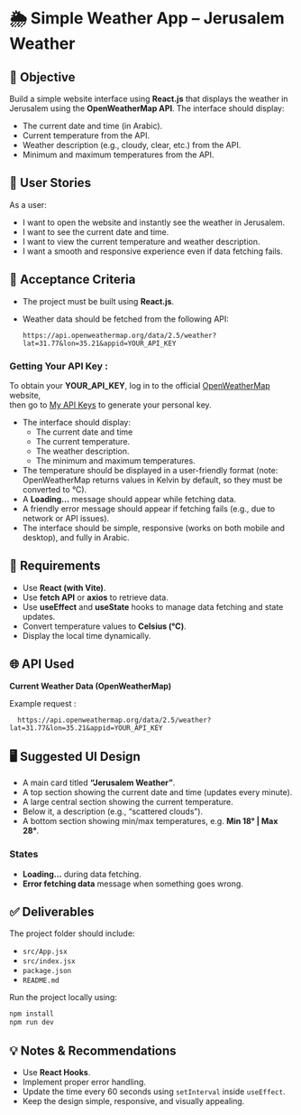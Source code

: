 # 🌦️ Simple Weather App – Jerusalem Weather

## 🎯 Objective

Build a simple website interface using **React.js** that displays the weather in Jerusalem using the **OpenWeatherMap API**.
The interface should display:

- The current date and time (in Arabic).
- Current temperature from the API.
- Weather description (e.g., cloudy, clear, etc.) from the API.
- Minimum and maximum temperatures from the API.

## 👤 User Stories

As a user:

- I want to open the website and instantly see the weather in Jerusalem.
- I want to see the current date and time.
- I want to view the current temperature and weather description.
- I want a smooth and responsive experience even if data fetching fails.

## 🔑 Acceptance Criteria

- The project must be built using **React.js**.
- Weather data should be fetched from the following API:

  ```
  https://api.openweathermap.org/data/2.5/weather?lat=31.77&lon=35.21&appid=YOUR_API_KEY

  ```
### Getting Your API Key :

To obtain your **YOUR_API_KEY**, log in to the official [OpenWeatherMap](https://openweathermap.org/) website,  
then go to [My API Keys](https://home.openweathermap.org/api_keys) to generate your personal key.

- The interface should display:
  - The current date and time
  - The current temperature.
  - The weather description.
  - The minimum and maximum temperatures.
- The temperature should be displayed in a user-friendly format (note: OpenWeatherMap returns values in Kelvin by default, so they must be converted to °C).
- A **Loading…** message should appear while fetching data.
- A friendly error message should appear if fetching fails (e.g., due to network or API issues).
- The interface should be simple, responsive (works on both mobile and desktop), and fully in Arabic.

## 🧩 Requirements

- Use **React (with Vite)**.
- Use **fetch API** or **axios** to retrieve data.
- Use **useEffect** and **useState** hooks to manage data fetching and state updates.
- Convert temperature values to **Celsius (°C)**.
- Display the local time dynamically.

## 🌐 API Used

**Current Weather Data (OpenWeatherMap)**

Example request :

```
  https://api.openweathermap.org/data/2.5/weather?lat=31.77&lon=35.21&appid=YOUR_API_KEY
```

## 🖥️ Suggested UI Design

- A main card titled **“Jerusalem Weather”**.
- A top section showing the current date and time (updates every minute).
- A large central section showing the current temperature.
- Below it, a description (e.g., “scattered clouds”).
- A bottom section showing min/max temperatures, e.g. **Min 18° | Max 28°**.

### States

- **Loading…** during data fetching.
- **Error fetching data** message when something goes wrong.

## ✅ Deliverables

The project folder should include:

- `src/App.jsx`
- `src/index.jsx`
- `package.json`
- `README.md`

Run the project locally using:

```bash
npm install
npm run dev
```

## 💡 Notes & Recommendations

- Use **React Hooks**.
- Implement proper error handling.
- Update the time every 60 seconds using `setInterval` inside `useEffect`.
- Keep the design simple, responsive, and visually appealing.
